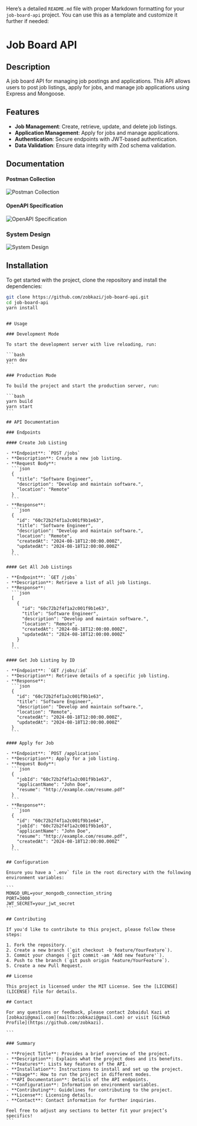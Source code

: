 Here’s a detailed `README.md` file with proper Markdown formatting for your `job-board-api` project. You can use this as a template and customize it further if needed:

# Job Board API

## Description

A job board API for managing job postings and applications. This API allows users to post job listings, apply for jobs, and manage job applications using Express and Mongoose.

## Features

- **Job Management**: Create, retrieve, update, and delete job listings.
- **Application Management**: Apply for jobs and manage applications.
- **Authentication**: Secure endpoints with JWT-based authentication.
- **Data Validation**: Ensure data integrity with Zod schema validation.

## Documentation

#### Postman Collection

![Postman Collection](https://www.postman.com/zobkaziapi/workspace/job-board-api-free/collection/21307415-2085d820-4d0e-4a83-9c6e-fd2fd62922e9)

#### OpenAPI Specification

![OpenAPI Specification](https://zobaidulkazi.notion.site/Job-Board-API-OpenAPI-Specification-7d3c9f8e6b0f4c9e9d6a5f7d6a5f7d6)

### System Design

![System Design](https://zobaidulkazi.notion.site/Job-Board-API-System-Design-7289bae724904048ab80ac61627ddd5a)

## Installation

To get started with the project, clone the repository and install the dependencies:

```bash
git clone https://github.com/zobkazi/job-board-api.git
cd job-board-api
yarn install
```

````

## Usage

### Development Mode

To start the development server with live reloading, run:

```bash
yarn dev
```

### Production Mode

To build the project and start the production server, run:

```bash
yarn build
yarn start
```

## API Documentation

### Endpoints

#### Create Job Listing

- **Endpoint**: `POST /jobs`
- **Description**: Create a new job listing.
- **Request Body**:
  ```json
  {
    "title": "Software Engineer",
    "description": "Develop and maintain software.",
    "location": "Remote"
  }
  ```
- **Response**:
  ```json
  {
    "id": "60c72b2f4f1a2c001f9b1e63",
    "title": "Software Engineer",
    "description": "Develop and maintain software.",
    "location": "Remote",
    "createdAt": "2024-08-18T12:00:00.000Z",
    "updatedAt": "2024-08-18T12:00:00.000Z"
  }
  ```

#### Get All Job Listings

- **Endpoint**: `GET /jobs`
- **Description**: Retrieve a list of all job listings.
- **Response**:
  ```json
  [
    {
      "id": "60c72b2f4f1a2c001f9b1e63",
      "title": "Software Engineer",
      "description": "Develop and maintain software.",
      "location": "Remote",
      "createdAt": "2024-08-18T12:00:00.000Z",
      "updatedAt": "2024-08-18T12:00:00.000Z"
    }
  ]
  ```

#### Get Job Listing by ID

- **Endpoint**: `GET /jobs/:id`
- **Description**: Retrieve details of a specific job listing.
- **Response**:
  ```json
  {
    "id": "60c72b2f4f1a2c001f9b1e63",
    "title": "Software Engineer",
    "description": "Develop and maintain software.",
    "location": "Remote",
    "createdAt": "2024-08-18T12:00:00.000Z",
    "updatedAt": "2024-08-18T12:00:00.000Z"
  }
  ```

#### Apply for Job

- **Endpoint**: `POST /applications`
- **Description**: Apply for a job listing.
- **Request Body**:
  ```json
  {
    "jobId": "60c72b2f4f1a2c001f9b1e63",
    "applicantName": "John Doe",
    "resume": "http://example.com/resume.pdf"
  }
  ```
- **Response**:
  ```json
  {
    "id": "60c72b2f4f1a2c001f9b1e64",
    "jobId": "60c72b2f4f1a2c001f9b1e63",
    "applicantName": "John Doe",
    "resume": "http://example.com/resume.pdf",
    "createdAt": "2024-08-18T12:00:00.000Z"
  }
  ```

## Configuration

Ensure you have a `.env` file in the root directory with the following environment variables:

```
MONGO_URL=your_mongodb_connection_string
PORT=3000
JWT_SECRET=your_jwt_secret
```

## Contributing

If you'd like to contribute to this project, please follow these steps:

1. Fork the repository.
2. Create a new branch (`git checkout -b feature/YourFeature`).
3. Commit your changes (`git commit -am 'Add new feature'`).
4. Push to the branch (`git push origin feature/YourFeature`).
5. Create a new Pull Request.

## License

This project is licensed under the MIT License. See the [LICENSE](LICENSE) file for details.

## Contact

For any questions or feedback, please contact Zobaidul Kazi at [zobkazi@gmail.com](mailto:zobkazi@gmail.com) or visit [GitHub Profile](https://github.com/zobkazi).

```

### Summary

- **Project Title**: Provides a brief overview of the project.
- **Description**: Explains what the project does and its benefits.
- **Features**: Lists key features of the API.
- **Installation**: Instructions to install and set up the project.
- **Usage**: How to run the project in different modes.
- **API Documentation**: Details of the API endpoints.
- **Configuration**: Information on environment variables.
- **Contributing**: Guidelines for contributing to the project.
- **License**: Licensing details.
- **Contact**: Contact information for further inquiries.

Feel free to adjust any sections to better fit your project’s specifics!
```
````
